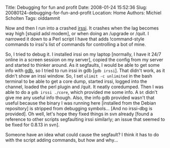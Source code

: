 Title: Debugging for fun and profit
Date: 2008-01-24 15:52:36
Slug: 20080124-debugging-for-fun-and-profit
Location: Home
Authors: Michiel Scholten
Tags: olddammit

<p>Now and then I run into a crashed <a href="http://irssi.org/">irssi</a>. It crashes when the lag becomes way high [stupid adsl modem], or when doing an /upgrade or /quit. I narrowed it down to a Perl script I have that adds !command-style commands to irssi's list of commands for controlling a bot of mine.</p>

<p>So, I tried to debug it. I installed irssi on my laptop [normally, I have it 24/7 online in a screen session on my server], copied the config from my server and started to thinker around. As it segfaults, I would be able to get some info with <a href="http://sourceware.org/gdb/" title="GDB: The GNU Project Debugger">gdb</a>, so I tried to run irssi in gdb [<code>gdb irssi</code>]. That didn't work, as it didn't show an irssi window. So, I set <code>ulimit -c unlimited</code> in the bash terminal to be able to get a core dump, started irssi, logged into the channel, loaded the perl plugin and /quit. It neatly coredumped. Then I was able to do a <code>gdb irssi ./core</code>, which provided me some info. A <code>bt</code> didn't give me any useful info though. Also, the info gdb provided wasn't that useful because the binary I was running here [installed from the Debian repository] is stripped from debugging symbols... [And no irssi-dbg is provided]. Oh well, let's hope they fixed things in svn already [found a reference to other scripts segfaulting irssi similarly; an issue that seemed to be fixed for 0.8.13 in svn].</p>

<p>Someone have an idea what could cause the segfault? I think it has to do with the script adding commands, but how and why...</p>